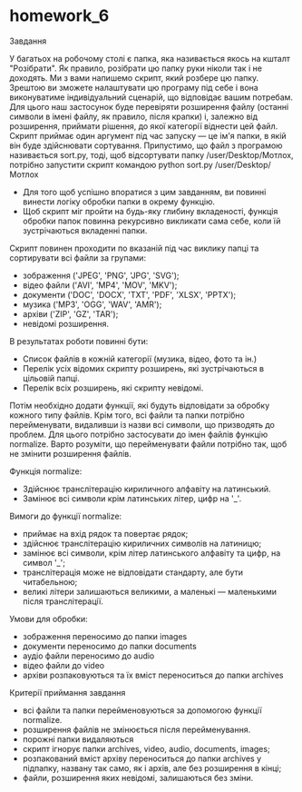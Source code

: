 # homework_6

Завдання

У багатьох на робочому столі є папка, яка називається якось на кшталт "Розібрати". Як правило, розібрати цю папку руки ніколи так і не доходять.
Ми з вами напишемо скрипт, який розбере цю папку. Зрештою ви зможете налаштувати цю програму під себе і вона виконуватиме індивідуальний сценарій, що відповідає вашим потребам. Для цього наш застосунок буде перевіряти розширення файлу (останні символи в імені файлу, як правило, після крапки) і, залежно від розширення, приймати рішення, до якої категорії віднести цей файл.
Скрипт приймає один аргумент під час запуску — це ім'я папки, в якій він буде здійснювати сортування. Припустимо, що файл з програмою називається sort.py, тоді, щоб відсортувати папку /user/Desktop/Мотлох, потрібно запустити скрипт командою python sort.py /user/Desktop/Мотлох

* Для того щоб успішно впоратися з цим завданням, ви повинні винести логіку обробки папки в окрему функцію.
* Щоб скрипт міг пройти на будь-яку глибину вкладеності, функція обробки папок повинна рекурсивно викликати сама себе, коли їй зустрічаються вкладенні папки.

Скрипт повинен проходити по вказаній під час виклику папці та сортирувати всі файли за групами:

* зображення ('JPEG', 'PNG', 'JPG', 'SVG');
* відео файли ('AVI', 'MP4', 'MOV', 'MKV');
* документи ('DOC', 'DOCX', 'TXT', 'PDF', 'XLSX', 'PPTX');
* музика ('MP3', 'OGG', 'WAV', 'AMR');
* архіви ('ZIP', 'GZ', 'TAR');
* невідомі розширення.

В результатах роботи повинні бути:

* Список файлів в кожній категорії (музика, відео, фото та ін.)
* Перелік усіх відомих скрипту розширень, які зустрічаються в цільовій папці.
* Перелік всіх розширень, які скрипту невідомі.

Потім необхідно додати функції, які будуть відповідати за обробку кожного типу файлів.
Крім того, всі файли та папки потрібно перейменувати, видаливши із назви всі символи, що призводять до проблем. Для цього потрібно застосувати до імен файлів функцію normalize. Варто розуміти, що перейменувати файли потрібно так, щоб не змінити розширення файлів.

Функція normalize:

* Здійснює транслітерацію кириличного алфавіту на латинський.
* Замінює всі символи крім латинських літер, цифр на '_'.

Вимоги до функції normalize:

* приймає на вхід рядок та повертає рядок;
* здійснює транслітерацію кириличних символів на латиницю;
* замінює всі символи, крім літер латинського алфавіту та цифр, на символ '_';
* транслітерація може не відповідати стандарту, але бути читабельною;
* великі літери залишаються великими, а маленькі — маленькими після транслітерації.

Умови для обробки:

* зображення переносимо до папки images
* документи переносимо до папки documents
* аудіо файли переносимо до audio
* відео файли до video
* архіви розпаковуються та їх вміст переноситься до папки archives

Критерії приймання завдання

* всі файли та папки перейменовуються за допомогою функції normalize.
* розширення файлів не змінюється після перейменування.
* порожні папки видаляються
* скрипт ігнорує папки archives, video, audio, documents, images;
* розпакований вміст архіву переноситься до папки archives у підпапку, названу так само, як і архів, але без розширення в кінці;
* файли, розширення яких невідомі, залишаються без зміни.
